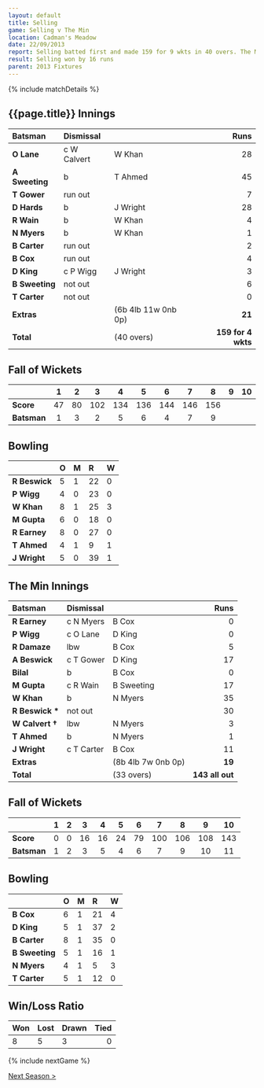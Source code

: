 ```yaml
---
layout: default
title: Selling
game: Selling v The Min
location: Cadman's Meadow
date: 22/09/2013
report: Selling batted first and made 159 for 9 wkts in 40 overs. The Min replied with 143 all out in 33 overs
result: Selling won by 16 runs
parent: 2013 Fixtures
---
```


{% include matchDetails %}

## {{page.title}} Innings

| Batsman | Dismissal |  | Runs |
|:---|:---|---|---:|
| **O Lane** | c W Calvert | W Khan | 28 |
| **A Sweeting** | b | T Ahmed | 45 |
| **T Gower** | run out |  | 7 |
| **D Hards** | b | J Wright | 28 |
| **R Wain** | b | W Khan | 4 |
| **N Myers** | b | W Khan | 1 |
| **B Carter** | run out |  | 2 |
| **B Cox** | run out |  | 4 |
| **D King** | c P Wigg | J Wright | 3 |
| **B Sweeting** | not out |  | 6 |
| **T Carter** | not out |  | 0 |
| **Extras** | | (6b 4lb 11w 0nb 0p) | **21** |
| **Total** | | (40 overs) | **159 for 4 wkts** |

## Fall of Wickets

| | 1 | 2 | 3 | 4 | 5 | 6 | 7 | 8 | 9 | 10 |
|---|:---:|:---:|:---:|:---:|:---:|:---:|:---:|:---:|:---:|:---:|
| **Score** | 47 | 80 | 102 | 134 | 136 | 144 | 146 | 156 |  |  |
| **Batsman** | 1 | 3 | 2 | 5 | 6 | 4 | 7 | 9 |  |  |

## Bowling

| | O | M | R | W |
|---|:---|:---|:---|:---|
| **R Beswick** | 5 | 1 | 22 | 0 |
| **P Wigg** | 4 | 0 | 23 | 0 |
| **W Khan** | 8 | 1 | 25 | 3 |
| **M Gupta** | 6 | 0 | 18 | 0 |
| **R Earney** | 8 | 0 | 27 | 0 |
| **T Ahmed** | 4 | 1 | 9 | 1 |
| **J Wright** | 5 | 0 | 39 | 1 |

## The Min Innings

| Batsman | Dismissal |  | Runs |
|:---|:---|---|---:|
| **R Earney** | c N Myers | B Cox | 0 |
| **P Wigg** | c O Lane | D King | 0 |
| **R Damaze** | lbw | B Cox | 5 |
| **A Beswick** | c T Gower | D King | 17 |
| **Bilal** | b | B Cox | 0 |
| **M Gupta** | c R Wain | B Sweeting | 17 |
| **W Khan** | b | N Myers | 35 |
| **R Beswick &#42;** | not out |  | 30 |
| **W Calvert &#8224;** | lbw | N Myers | 3 |
| **T Ahmed** | b | N Myers | 1 |
| **J Wright** | c T Carter | B Cox | 11 |
| **Extras** | | (8b 4lb 7w 0nb 0p) | **19** |
| **Total** | | (33 overs) | **143 all out** |

## Fall of Wickets

| | 1 | 2 | 3 | 4 | 5 | 6 | 7 | 8 | 9 | 10 |
|---|:---:|:---:|:---:|:---:|:---:|:---:|:---:|:---:|:---:|:---:|
| **Score** | 0 | 0 | 16 | 16 | 24 | 79 | 100 | 106 | 108 | 143 |
| **Batsman** | 1 | 2 | 3 | 5 | 4 | 6 | 7 | 9 | 10 | 11 |

## Bowling

| | O | M | R | W |
|---|:---|:---|:---|:---|
| **B Cox** | 6 | 1 | 21 | 4 |
| **D King** | 5 | 1 | 37 | 2 |
| **B Carter** | 8 | 1 | 35 | 0 |
| **B Sweeting** | 5 | 1 | 16 | 1 |
| **N Myers** | 4 | 1 | 5 | 3 |
| **T Carter** | 5 | 1 | 12 | 0 |

## Win/Loss Ratio

| Won | Lost | Drawn | Tied |
|:---|:---|:---|---:|
 8 | 5 | 3 | 0 |

{% include nextGame %}

[Next Season >](2014)